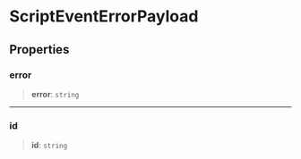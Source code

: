 # ScriptEventErrorPayload

## Properties

### error

> **error**: `string`

***

### id

> **id**: `string`
